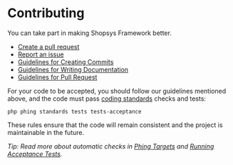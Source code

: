 # Contributing

You can take part in making Shopsys Framework better.

* [Create a pull request](https://github.com/shopsys/shopsys/compare)
* [Report an issue](https://github.com/shopsys/shopsys/issues/new)
* [Guidelines for Creating Commits](./docs/contributing/guidelines-for-creating-commits.md)
* [Guidelines for Writing Documentation](./docs/contributing/guidelines-for-writing-documentation.md)
* [Guidelines for Pull Request](./docs/contributing/quidlines-for-pull-request.md)

For your code to be accepted, you should follow our guidelines mentioned above,
and the code must pass [coding standards](./docs/contributing/coding-standards.md) checks and tests:
```
php phing standards tests tests-acceptance
```

These rules ensure that the code will remain consistent and the project is maintainable in the future.

*Tip: Read more about automatic checks in [Phing Targets](./docs/introduction/phing-targets.md) and [Running Acceptance Tests](./docs/introduction/running-acceptance-tests.md).*

